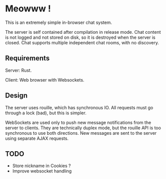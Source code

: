 # Meowww !

This is an extremely simple in-browser chat system.

The server is self contained after compilation in release mode.
Chat content is not logged and not stored on disk, so it is destroyed when the server is closed.
Chat supports multiple independent chat rooms, with no discovery.

## Requirements
Server: Rust.

Client: Web browser with Websockets.

## Design
The server uses rouille, which has synchronous IO.
All requests must go through a lock (bad), but this is simpler.

WebSockets are used only to push new message notifications from the server to clients.
They are technically duplex mode, but the rouille API is too synchronous to use both directions.
New messages are sent to the server using separate AJAX requests.

## TODO
* Store nickname in Cookies ?
* Improve websocket handling
